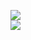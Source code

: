 [![](https://img.shields.io/badge/Made%20With-Github%20Spray-lightgrey.svg?style=for-the-badge&logo=github)](https://github.com/Annihil/github-spray#25470)  
[![](https://i.imgur.com/2DrTn0Z.gif)](https://github.com/Annihil/github-spray)